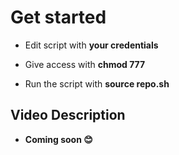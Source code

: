 <h1 align="left">Get started</h1>

- Edit script with **your credentials**

- Give access with **chmod 777**

- Run the script with **source repo.sh**


<h2 align="left">Video Description</h2>

- **Coming soon 😊**
